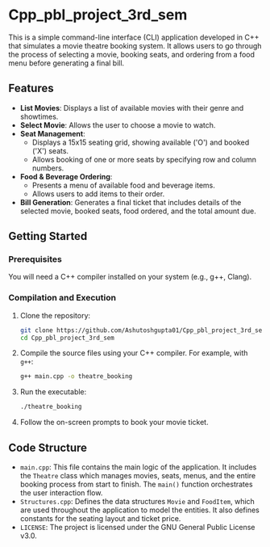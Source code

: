 # Cpp_pbl_project_3rd_sem

This is a simple command-line interface (CLI) application developed in C++ that simulates a movie theatre booking system. It allows users to go through the process of selecting a movie, booking seats, and ordering from a food menu before generating a final bill.

## Features

*   **List Movies**: Displays a list of available movies with their genre and showtimes.
*   **Select Movie**: Allows the user to choose a movie to watch.
*   **Seat Management**:
    *   Displays a 15x15 seating grid, showing available ('O') and booked ('X') seats.
    *   Allows booking of one or more seats by specifying row and column numbers.
*   **Food & Beverage Ordering**:
    *   Presents a menu of available food and beverage items.
    *   Allows users to add items to their order.
*   **Bill Generation**: Generates a final ticket that includes details of the selected movie, booked seats, food ordered, and the total amount due.

## Getting Started

### Prerequisites

You will need a C++ compiler installed on your system (e.g., g++, Clang).

### Compilation and Execution

1.  Clone the repository:
    ```sh
    git clone https://github.com/Ashutoshgupta01/Cpp_pbl_project_3rd_sem.git
    cd Cpp_pbl_project_3rd_sem
    ```

2.  Compile the source files using your C++ compiler. For example, with `g++`:
    ```sh
    g++ main.cpp -o theatre_booking
    ```

3.  Run the executable:
    ```sh
    ./theatre_booking
    ```

4.  Follow the on-screen prompts to book your movie ticket.

## Code Structure

*   `main.cpp`: This file contains the main logic of the application. It includes the `Theatre` class which manages movies, seats, menus, and the entire booking process from start to finish. The `main()` function orchestrates the user interaction flow.
*   `Structures.cpp`: Defines the data structures `Movie` and `FoodItem`, which are used throughout the application to model the entities. It also defines constants for the seating layout and ticket price.
*   `LICENSE`: The project is licensed under the GNU General Public License v3.0.